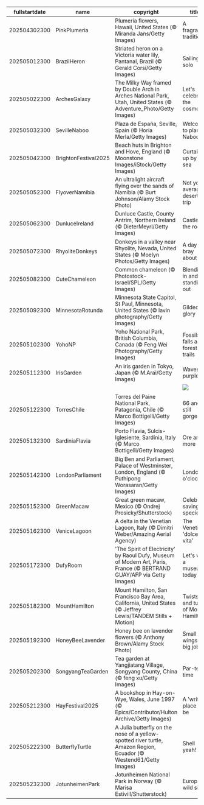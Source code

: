 |fullstartdate|name|copyright|title|image|
|--|--|--|--|--|
202504302300|PinkPlumeria|Plumeria flowers, Hawaii, United States (© Miranda Jans/Getty Images)|A fragrant tradition|![](/en-GB/2025/05/202504302300PinkPlumeria.jpg)|
202505012300|BrazilHeron|Striated heron on a Victoria water lily, Pantanal, Brazil (© Gerald Corsi/Getty Images)|Sailing solo|![](/en-GB/2025/05/202505012300BrazilHeron.jpg)|
202505022300|ArchesGalaxy|The Milky Way framed by Double Arch in Arches National Park, Utah, United States (© Adventure_Photo/Getty Images)|Let's celebrate the cosmos|![](/en-GB/2025/05/202505022300ArchesGalaxy.jpg)|
202505032300|SevilleNaboo|Plaza de España, Seville, Spain (© Horia Merla/Getty Images)|Welcome to planet Naboo!|![](/en-GB/2025/05/202505032300SevilleNaboo.jpg)|
202505042300|BrightonFestival2025|Beach huts in Brighton and Hove, England (© Moonstone Images/iStock/Getty Images)|Curtains up by the sea|![](/en-GB/2025/05/202505042300BrightonFestival2025.jpg)|
202505052300|FlyoverNamibia|An ultralight aircraft flying over the sands of Namibia (© Burt Johnson/Alamy Stock Photo)|Not your average desert trip|![](/en-GB/2025/05/202505052300FlyoverNamibia.jpg)|
202505062300|DunluceIreland|Dunluce Castle, County Antrim, Northern Ireland (© DieterMeyrl/Getty Images)|Castle on the rocks|![](/en-GB/2025/05/202505062300DunluceIreland.jpg)|
202505072300|RhyoliteDonkeys|Donkeys in a valley near Rhyolite, Nevada, United States (© Moelyn Photos/Getty Images)|A day to bray about|![](/en-GB/2025/05/202505072300RhyoliteDonkeys.jpg)|
202505082300|CuteChameleon|Common chameleon (© Photostock-Israel/SPL/Getty Images)|Blending in and standing out|![](/en-GB/2025/05/202505082300CuteChameleon.jpg)|
202505092300|MinnesotaRotunda|Minnesota State Capitol, St Paul, Minnesota, United States (© lavin photography/Getty Images)|Gilded glory|![](/en-GB/2025/05/202505092300MinnesotaRotunda.jpg)|
202505102300|YohoNP|Yoho National Park, British Columbia, Canada (© Feng Wei Photography/Getty Images)|Fossils, falls and forest trails|![](/en-GB/2025/05/202505102300YohoNP.jpg)|
202505112300|IrisGarden|An iris garden in Tokyo, Japan (© M.Arai/Getty Images)|Waves of purple|![](/en-GB/2025/05/202505112300IrisGarden.jpg)|
||||![](/en-GB/2025/05/.jpg)|
202505122300|TorresChile|Torres del Paine National Park, Patagonia, Chile (© Marco Bottigelli/Getty Images)|66 and still gorgeous|![](/en-GB/2025/05/202505122300TorresChile.jpg)|
202505132300|SardiniaFlavia|Porto Flavia, Sulcis-Iglesiente, Sardinia, Italy (© Marco Bottigelli/Getty Images)|Ore and more|![](/en-GB/2025/05/202505132300SardiniaFlavia.jpg)|
202505142300|LondonParliament|Big Ben and Parliament, Palace of Westminster, London, England (© Puthipong Worasaran/Getty Images)|London o'clock|![](/en-GB/2025/05/202505142300LondonParliament.jpg)|
202505152300|GreenMacaw|Great green macaw, Mexico (© Ondrej Prosicky/Shutterstock)|Celebrate saving species|![](/en-GB/2025/05/202505152300GreenMacaw.jpg)|
202505162300|VeniceLagoon|A delta in the Venetian Lagoon, Italy   (© Dimitri Weber/Amazing Aerial Agency)|The Venetian 'dolce vita'|![](/en-GB/2025/05/202505162300VeniceLagoon.jpg)|
202505172300|DufyRoom|'The Spirit of Electricity' by Raoul Dufy, Museum of Modern Art, Paris, France (© BERTRAND GUAY/AFP via Getty Images)|Let's visit a museum today|![](/en-GB/2025/05/202505172300DufyRoom.jpg)|
202505182300|MountHamilton|Mount Hamilton, San Francisco Bay Area, California, United States (© Jeffrey Lewis/TANDEM Stills + Motion)|Twists and turns of Mount Hamilton|![](/en-GB/2025/05/202505182300MountHamilton.jpg)|
202505192300|HoneyBeeLavender|Honey bee on lavender flowers (© Anthony Brown/Alamy Stock Photo)|Small wings, big job|![](/en-GB/2025/05/202505192300HoneyBeeLavender.jpg)|
202505202300|SongyangTeaGarden|Tea garden at Yangjiatang Village, Songyang County, China (© feng xu/Getty Images)|Par-tea time|![](/en-GB/2025/05/202505202300SongyangTeaGarden.jpg)|
202505212300|HayFestival2025|A bookshop in Hay-on-Wye, Wales, June 1997 (© Epics/Contributor/Hulton Archive/Getty Images)|A 'write' place to be|![](/en-GB/2025/05/202505212300HayFestival2025.jpg)|
202505222300|ButterflyTurtle|A Julia butterfly on the nose of a yellow-spotted river turtle, Amazon Region, Ecuador (© Westend61/Getty Images)|Shell yeah!|![](/en-GB/2025/05/202505222300ButterflyTurtle.jpg)|
202505232300|JotunheimenPark|Jotunheimen National Park in Norway (© Marisa Estivill/Shutterstock)|Europe's wild side|![](/en-GB/2025/05/202505232300JotunheimenPark.jpg)|
